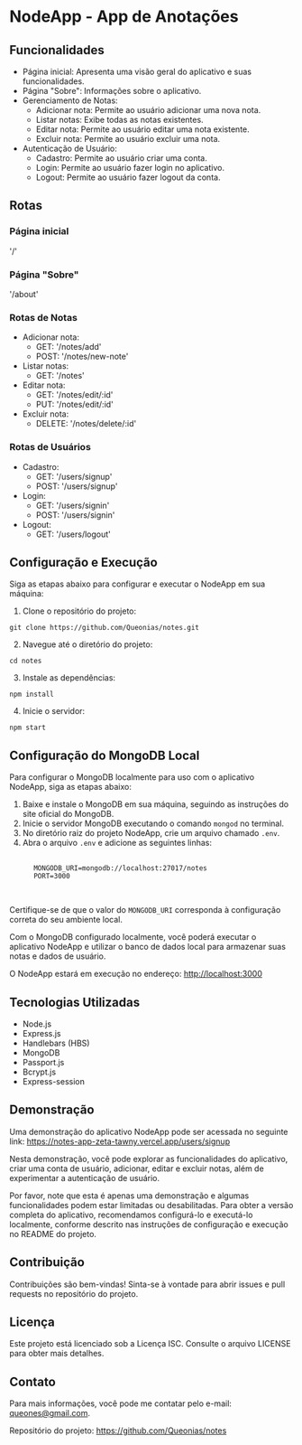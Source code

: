 <h1>NodeApp - App de Anotações</h1>

  <h2>Funcionalidades</h2>
  <ul>
    <li>Página inicial: Apresenta uma visão geral do aplicativo e suas funcionalidades.</li>
    <li>Página "Sobre": Informações sobre o aplicativo.</li>
    <li>Gerenciamento de Notas:
      <ul>
        <li>Adicionar nota: Permite ao usuário adicionar uma nova nota.</li>
        <li>Listar notas: Exibe todas as notas existentes.</li>
        <li>Editar nota: Permite ao usuário editar uma nota existente.</li>
        <li>Excluir nota: Permite ao usuário excluir uma nota.</li>
      </ul>
    </li>
    <li>Autenticação de Usuário:
      <ul>
        <li>Cadastro: Permite ao usuário criar uma conta.</li>
        <li>Login: Permite ao usuário fazer login no aplicativo.</li>
        <li>Logout: Permite ao usuário fazer logout da conta.</li>
      </ul>
    </li>
  </ul>

  <h2>Rotas</h2>

  <h3>Página inicial</h3>
  <p>'/'</p>

  <h3>Página "Sobre"</h3>
  <p>'/about'</p>

  <h3>Rotas de Notas</h3>

  <ul>
    <li>Adicionar nota:
      <ul>
        <li>GET: '/notes/add'</li>
        <li>POST: '/notes/new-note'</li>
      </ul>
    </li>
    <li>Listar notas:
      <ul>
        <li>GET: '/notes'</li>
      </ul>
    </li>
    <li>Editar nota:
      <ul>
        <li>GET: '/notes/edit/:id'</li>
        <li>PUT: '/notes/edit/:id'</li>
      </ul>
    </li>
    <li>Excluir nota:
      <ul>
        <li>DELETE: '/notes/delete/:id'</li>
      </ul>
    </li>
  </ul>

  <h3>Rotas de Usuários</h3>

  <ul>
    <li>Cadastro:
      <ul>
        <li>GET: '/users/signup'</li>
        <li>POST: '/users/signup'</li>
      </ul>
    </li>
    <li>Login:
      <ul>
        <li>GET: '/users/signin'</li>
        <li>POST: '/users/signin'</li>
      </ul>
    </li>
    <li>Logout:
      <ul>
        <li>GET: '/users/logout'</li>
      </ul>
    </li>
  </ul>

  <h2>Configuração e Execução</h2>

  <p>Siga as etapas abaixo para configurar e executar o NodeApp em sua máquina:</p>

  <ol>
    <li>Clone o repositório do projeto:</li>
  </ol>
  <pre><code>git clone https://github.com/Queonias/notes.git</code></pre>

  <ol start="2">
    <li>Navegue até o diretório do projeto:</li>
  </ol>
  <pre><code>cd notes</code></pre>

  <ol start="3">
    <li>Instale as dependências:</li>
  </ol>
  <pre><code>npm install</code></pre>

  <ol start="4">
    <li>Inicie o servidor:</li>
  </ol>
  <pre><code>npm start</code></pre>

  <h2>Configuração do MongoDB Local</h2>
  <p>
    Para configurar o MongoDB localmente para uso com o aplicativo NodeApp, siga as etapas abaixo:
  </p>
  <ol>
    <li>Baixe e instale o MongoDB em sua máquina, seguindo as instruções do site oficial do MongoDB.</li>
    <li>Inicie o servidor MongoDB executando o comando <code>mongod</code> no terminal.</li>
    <li>No diretório raiz do projeto NodeApp, crie um arquivo chamado <code>.env</code>.</li>
    <li>Abra o arquivo <code>.env</code> e adicione as seguintes linhas:</li>
  </ol>
  <pre>
    <code>
      MONGODB_URI=mongodb://localhost:27017/notes
      PORT=3000
    </code>
  </pre>
  <p>
    Certifique-se de que o valor do <code>MONGODB_URI</code> corresponda à configuração correta do seu ambiente local.
  </p>
  <p>
    Com o MongoDB configurado localmente, você poderá executar o aplicativo NodeApp e utilizar o banco de dados local para armazenar suas notas e dados de usuário.
  </p>


  <p>O NodeApp estará em execução no endereço: <a href="http://localhost:3000">http://localhost:3000</a></p>

  <h2>Tecnologias Utilizadas</h2>
  <ul>
    <li>Node.js</li>
    <li>Express.js</li>
    <li>Handlebars (HBS)</li>
    <li>MongoDB</li>
    <li>Passport.js</li>
    <li>Bcrypt.js</li>
    <li>Express-session</li>
  </ul>

<h2>Demonstração</h2>
  <p>
    Uma demonstração do aplicativo NodeApp pode ser acessada no seguinte link: 
    <a href="https://notes-app-zeta-tawny.vercel.app/users/signup">https://notes-app-zeta-tawny.vercel.app/users/signup</a>
  </p>
  <p>
    Nesta demonstração, você pode explorar as funcionalidades do aplicativo, criar uma conta de usuário, adicionar, editar e excluir notas, além de experimentar a autenticação de usuário.
  </p>
  <p>
    Por favor, note que esta é apenas uma demonstração e algumas funcionalidades podem estar limitadas ou desabilitadas. Para obter a versão completa do aplicativo, recomendamos configurá-lo e executá-lo localmente, conforme descrito nas instruções de configuração e execução no README do projeto.
  </p>

  <h2>Contribuição</h2>
  <p>Contribuições são bem-vindas! Sinta-se à vontade para abrir issues e pull requests no repositório do projeto.</p>

  <h2>Licença</h2>
  <p>Este projeto está licenciado sob a Licença ISC. Consulte o arquivo LICENSE para obter mais detalhes.</p>

  <h2>Contato</h2>
  <p>Para mais informações, você pode me contatar pelo e-mail: <a href="mailto:queones@gmail.com">queones@gmail.com</a>.</p>

  <p>Repositório do projeto: <a href="https://github.com/Queonias/notes">https://github.com/Queonias/notes</a></p>
</body>

